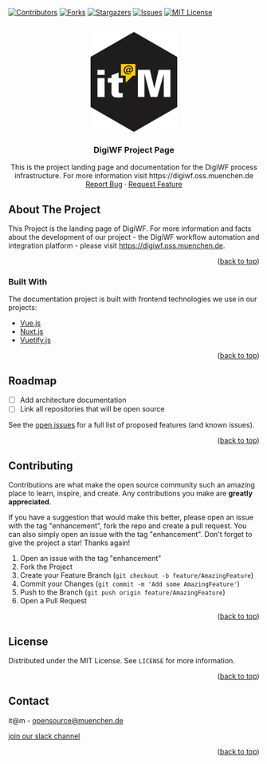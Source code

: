 <div id="top"></div>


<!-- PROJECT SHIELDS -->
[![Contributors][contributors-shield]][contributors-url]
[![Forks][forks-shield]][forks-url]
[![Stargazers][stars-shield]][stars-url]
[![Issues][issues-shield]][issues-url]
[![MIT License][license-shield]][license-url]

<!-- PROJECT LOGO -->
<br />
<div align="center">
  <a href="https://github.com/it-at-m/digiwf-s3-integration">
    <img src="static/images/itm_logo.png" alt="Logo" height="200">
  </a>

<h3 align="center">DigiWF Project Page</h3>

  <p align="center">
    This is the project landing page and documentation for the DigiWF process infrastructure. For more information visit https://digiwf.oss.muenchen.de
    <br /><a href="https://github.com/it-at-m/digiwf-project/issues">Report Bug</a>
    ·
    <a href="https://github.com/it-at-m/digiwf-project/issues">Request Feature</a>
  </p>
</div>

<!-- ABOUT THE PROJECT -->
## About The Project

This Project is the landing page of DigiWF. For more information and facts about the development of our project - the DigiWF workflow automation and integration platform - please visit https://digiwf.oss.muenchen.de.

<p align="right">(<a href="#top">back to top</a>)</p>



### Built With

The documentation project is built with frontend technologies we use in our projects:

* [Vue.js](https://vuejs.org/)
* [Nuxt.js](https://nuxtjs.org/)
* [Vuetify.js](https://vuetifyjs.com/)

<p align="right">(<a href="#top">back to top</a>)</p>

<!-- ROADMAP -->
## Roadmap

- [ ] Add architecture documentation
- [ ] Link all repositories that will be open source

See the [open issues](https://github.com/it-at-m/digiwf-project/issues) for a full list of proposed features (and known issues).

<p align="right">(<a href="#top">back to top</a>)</p>



<!-- CONTRIBUTING -->
## Contributing

Contributions are what make the open source community such an amazing place to learn, inspire, and create. Any contributions you make are **greatly appreciated**.

If you have a suggestion that would make this better, please open an issue with the tag "enhancement", fork the repo and create a pull request. You can also simply open an issue with the tag "enhancement".
Don't forget to give the project a star! Thanks again!

1. Open an issue with the tag "enhancement"
2. Fork the Project
3. Create your Feature Branch (`git checkout -b feature/AmazingFeature`)
4. Commit your Changes (`git commit -m 'Add some AmazingFeature'`)
5. Push to the Branch (`git push origin feature/AmazingFeature`)
6. Open a Pull Request

<p align="right">(<a href="#top">back to top</a>)</p>


<!-- LICENSE -->
## License

Distributed under the MIT License. See `LICENSE` for more information.

<p align="right">(<a href="#top">back to top</a>)</p>



<!-- CONTACT -->
## Contact

it@m - opensource@muenchen.de

[join our slack channel](https://join.slack.com/t/digiwf/shared_invite/zt-14jxazj1j-jq0WNtXp7S7HAwJA7tKgpw)

<p align="right">(<a href="#top">back to top</a>)</p>


<!-- MARKDOWN LINKS & IMAGES -->
<!-- https://www.markdownguide.org/basic-syntax/#reference-style-links -->
[contributors-shield]: https://img.shields.io/github/contributors/it-at-m/digiwf-project.svg?style=for-the-badge
[contributors-url]: https://github.com/it-at-m/digiwf-project/graphs/contributors
[forks-shield]: https://img.shields.io/github/forks/it-at-m/digiwf-project.svg?style=for-the-badge
[forks-url]: https://github.com/it-at-m/digiwf-project/network/members
[stars-shield]: https://img.shields.io/github/stars/it-at-m/digiwf-project.svg?style=for-the-badge
[stars-url]: https://github.com/it-at-m/digiwf-project/stargazers
[issues-shield]: https://img.shields.io/github/issues/it-at-m/digiwf-project.svg?style=for-the-badge
[issues-url]: https://github.com/it-at-m/digiwf-project/issues
[license-shield]: https://img.shields.io/github/license/it-at-m/digiwf-project.svg?style=for-the-badge
[license-url]: https://github.com/it-at-m/digiwf-project/blob/master/LICENSE
[product-screenshot]: images/screenshot.png
